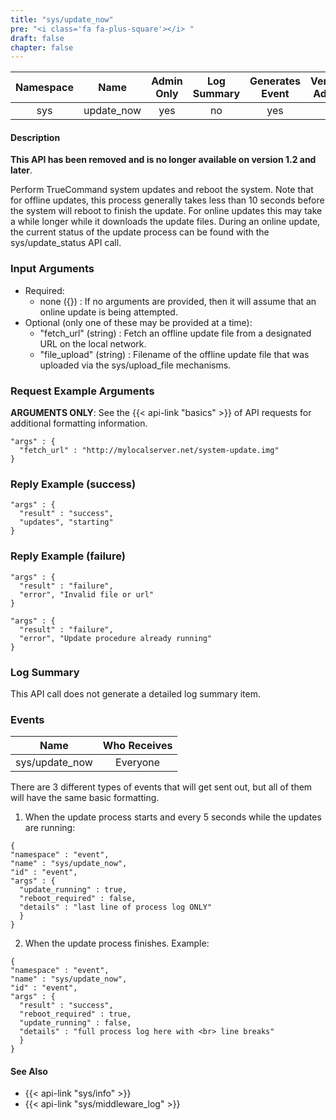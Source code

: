 ```yaml
---
title: "sys/update_now"
pre: "<i class='fa fa-plus-square'></i>	"
draft: false
chapter: false
---
```


| Namespace | Name | Admin Only | Log Summary | Generates Event | Version Added | Version Removed |
|:----------------:|:--------:|:--------:|:--------:|:--------:|:---:|:---:|
| sys | update_now | yes | no | yes | 1 | 1.2 |

#### Description
**This API has been removed and is no longer available on version 1.2 and later**.

Perform TrueCommand system updates and reboot the system. Note that for offline updates, this process generally takes less than 10 seconds before the system will reboot to finish the update. For online updates this may take a while longer while it downloads the update files. During an online update, the current status of the update process can be found with the sys/update_status API call.

### Input Arguments
* Required:
   * none ({}) : If no arguments are provided, then it will assume that an online update is being attempted.
* Optional (only one of these may be provided at a time):
   * "fetch_url" (string) : Fetch an offline update file from a designated URL on the local network.
   * "file_upload" (string) : Filename of the offline update file that was uploaded via the sys/upload_file  mechanisms.


### Request Example Arguments
**ARGUMENTS ONLY**: See the {{< api-link "basics" >}} of API requests for additional formatting information.

```
"args" : {
  "fetch_url" : "http://mylocalserver.net/system-update.img"
}
```

### Reply Example (success)
```
"args" : {
  "result" : "success",
  "updates", "starting"
}
```

### Reply Example (failure)
```
"args" : {
  "result" : "failure",
  "error", "Invalid file or url"
}
```

```
"args" : {
  "result" : "failure",
  "error", "Update procedure already running"
}
```

### Log Summary
This API call does not generate a detailed log summary item.

### Events
| Name | Who Receives |
|:--------:|:-------------------:|
| sys/update_now | Everyone |

There are 3 different types of events that will get sent out, but all of them will have the same basic formatting.
1. When the update process starts and every 5 seconds while the updates are running:
```
{
"namespace" : "event",
"name" : "sys/update_now",
"id" : "event",
"args" : {
  "update_running" : true,
  "reboot_required" : false,
  "details" : "last line of process log ONLY"
  }
}
```

2. When the update process finishes.
Example:
```
{
"namespace" : "event",
"name" : "sys/update_now",
"id" : "event",
"args" : {
  "result" : "success",
  "reboot_required" : true,
  "update_running" : false,
  "details" : "full process log here with <br> line breaks"
  }
}
```

#### See Also
* {{< api-link "sys/info" >}}
* {{< api-link "sys/middleware_log" >}}
